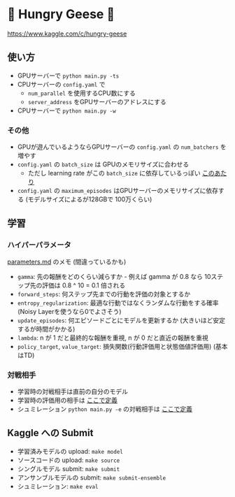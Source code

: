 # 🦆 Hungry Geese 🦆

https://www.kaggle.com/c/hungry-geese

## 使い方

- GPUサーバーで `python main.py -ts`
- CPUサーバーの `config.yaml` で
    - `num_parallel` を使用するCPU数にする
    - `server_address` をGPUサーバーのアドレスにする
- CPUサーバーで `python main.py -w`

### その他

- GPUが遊んでいるようならGPUサーバーの `config.yaml` の `num_batchers` を増やす
- `config.yaml` の `batch_size` は GPUのメモリサイズに合わせる
    - ただし learning rate がこの `batch_size` に依存しているっぽい [このあたり](https://github.com/IMOKURI/Hungry-Geese/blob/825c94ead47638ed56479de87481838ee8a58bff/handyrl/train.py#L318-L322)
- `config.yaml` の `maximum_episodes` はGPUサーバーのメモリサイズに依存する (モデルサイズによるが128GBで 100万くらい)

## 学習

### ハイパーパラメータ

[parameters.md](./docs/parameters.md) のメモ (間違っているかも)

- `gamma`: 先の報酬をどのくらい減らすか - 例えば gamma が 0.8 なら 10ステップ先の評価は 0.8 ^ 10 = 0.1 倍される
- `forward_steps`: 何ステップ先までの行動を評価の対象とするか
- `entropy_regularization`: 最適な行動ではなくランダムな行動をする確率 (Noisy Layerを使うなら0でよさそう)
- `update_episodes`: 何エピソードごとにモデルを更新するか (大きいほど安定するが時間がかかる)
- `lambda`: n が 1 だと最終的な報酬を重視, n が 0 だと直近の報酬を重視
- `policy_target`, `value_target`: 損失関数(行動評価用と状態価値評価用) (基本はTD)

### 対戦相手

- 学習時の対戦相手は直前の自分のモデル
- 学習時の評価用の相手は [ここで定義](https://github.com/IMOKURI/Hungry-Geese/blob/09acf84a9ecec0cd67277a301f0959263c9c565f/handyrl/evaluation.py#L123)
- シュミレーション `python main.py -e` の対戦相手は [ここで定義](https://github.com/IMOKURI/Hungry-Geese/blob/09acf84a9ecec0cd67277a301f0959263c9c565f/handyrl/evaluation.py#L278-L284)

## Kaggle への Submit

- 学習済みモデルの upload: `make model`
- ソースコードの upload: `make source`
- シングルモデル submit: `make submit`
- アンサンブルモデルの submit: `make submit-ensemble`
- シュミレーション: `make eval`
